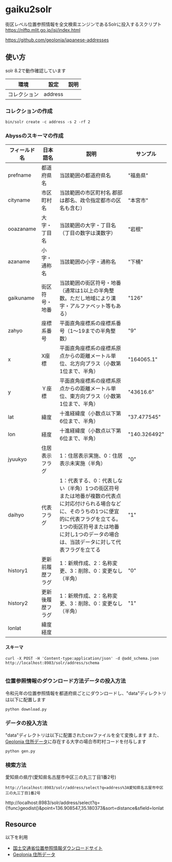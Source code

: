 
# gaiku2solr

街区レベル位置参照情報を全文検索エンジンであるSolrに投入するスクリプト
https://nlftp.mlit.go.jp/isj/index.html

https://github.com/geolonia/japanese-addresses
## 使い方
solr 8.2で動作確認しています

|  環境   |  設定 | 説明  | 
| ---- | ---- |---- |
|  コレクション   |  address |   | 

### コレクションの作成

```
bin/solr create -c address -s 2 -rf 2
```

### Abyssのスキーマの作成
|  フィールド名   |  日本語名  | 説明  | サンプル  |
| ---- | ---- |---- |---- |
|prefname|都道府県名|当該範囲の都道府県名|"福島県"|
|cityname|市区町村名|当該範囲の市区町村名 郡部は郡名、政令指定都市の区名も含む）|"本宮市"|
|ooazaname|大字・丁目名|当該範囲の大字・丁目名（丁目の数字は漢数字）|"岩根"|
|azaname|小字・通称名|当該範囲の小字・通称名|"下桶"|
|gaikuname|街区符号・地番|当該範囲の街区符号・地番（通常は1以上の半角整数。ただし地域により漢字・アルファベット等もある）|"126"|
|zahyo|座標系番号|平面直角座標系の座標系番号（1～19までの半角整数）|"9"
|x|X座標|平面直角座標系の座標系原点からの距離メートル単位、北方向プラス（小数第1位まで、半角）|"164065.1"|
|y|Ｙ座標|平面直角座標系の座標系原点からの距離メートル単位、東方向プラス（小数第1位まで、半角）|"43616.6"|
|lat|緯度|十進経緯度（小数点以下第6位まで、半角）|"37.477545"|
|lon|経度|十進経緯度（小数点以下第6位まで、半角）|"140.326492"|
|jyuukyo|住居表示フラグ|1：住居表示実施、0：住居表示未実施（半角）|"0"|
|daihyo|代表フラグ|1：代表する、0：代表しない（半角）1つの街区符号または地番が複数の代表点に対応付けられる場合などに、そのうちの1つに便宜的に代表フラグを立てる。1つの街区符号または地番に対し1つのデータの場合は、当該データに対して代表フラグを立てる|"1"|
|history1|更新前履歴フラグ|1：新規作成、2：名称変更、3：削除、0：変更なし（半角）|"0"|
|history2|更新後履歴フラグ|1：新規作成、2：名称変更、3：削除、0：変更なし（半角）|"1"|
|lonlat|緯度経度|||

#### スキーマ



```
curl -X POST -H 'Content-type:application/json' -d @add_schema.json  http://localhost:8983/solr/address/schema


```
### 位置参照情報のダウンロード方法データの投入方法

令和元年の位置参照情報を都道府県ごとにダウンロードし、"data"ディレクトリは以下に配置します
```
python download.py
```

### データの投入方法

"data"ディレクトリは以下に配置されたcsvファイルを全て変換します
また、[Geolonia 住所データ](https://github.com/geolonia/japanese-addresses)に存在する大字の場合市町村コードを付与します

```
python gen.py
```

### 検索方法

愛知県の県庁(愛知県名古屋市中区三の丸三丁目1番2号)
```
http://localhost:8983/solr/address/select?q=address%3A愛知県名古屋市中区三の丸三丁目1番2号
```

http://localhost:8983/solr/address/select?q={!func}geodist()&point=136.908547,35.180373&sort=distance&sfield=lonlat

## Resource

以下を利用
* [国土交通省位置参照情報ダウンロードサイト](https://nlftp.mlit.go.jp/cgi-bin/isj/dls/_choose_method.cgi)
* [Geolonia 住所データ](https://github.com/geolonia/japanese-addresses)